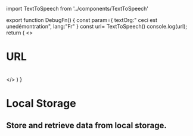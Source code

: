 import TextToSpeech from '../components/TextToSpeech'


export function DebugFn() {
    const param={
        textOrg:" ceci est unedémontration",
        lang:"Fr"
    }
    const url= TextToSpeech()
    console.log(url);
    return (
        <>
        <h1>URL </h1>  
        </>
    )
}

# Local Storage 
<!DOCTYPE html>
<html>
<body>

<h2>Store and retrieve data from local storage.</h2>
<p id="demo"></p>

<script>
// Storing data:
const myObj = { name: "John", age: 31, city: "New York" };
const myJSON = JSON.stringify(myObj);
localStorage.setItem("testJSON", myJSON);

// Retrieving data:
let text = localStorage.getItem("testJSON");
let obj = JSON.parse(text);
document.getElementById("demo").innerHTML = obj.city;
</script>

</body>
</html>
<!--     URL Comparaison -->


